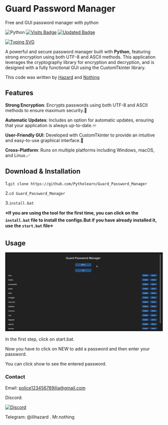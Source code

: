 # Guard Password Manager
Free and GUI password manager with python

![Python](https://img.shields.io/badge/python-3670A0?style=for-the-badge&logo=python&logoColor=ffdd54)
[![Visits Badge](https://badges.pufler.dev/visits/Pytholearn/Guard_Password_Manager)](https://github.com/Pytholearn/Guard_Password_Manager)    [![Updated Badge](https://badges.pufler.dev/updated/Pytholearn/Guard_Password_Manager)](https://github.com/Pytholearn/Guard_Password_Manager)   

[![Typing SVG](https://readme-typing-svg.demolab.com?font=Fira+Code&pause=1000&color=F78313&center=true&vCenter=true&random=true&width=435&lines=Free+And+GUI;Made+By+HAZARD;IRAN+ON+TOP;Guard+Password+Manager;Python)](https://git.io/typing-svg)


A powerful and secure password manager built with **Python**, featuring strong encryption using both UTF-8 and ASCII methods. This application leverages the cryptography library for encryption and decryption, and is designed with a fully functional GUI using the CustomTkinter library.

This code was written by [Hazard](https://github.com/Pytholearn) and [Nothing](https://github.com/Nomthing)


## Features
**Strong Encryption**: Encrypts passwords using both UTF-8 and ASCII methods to ensure maximum security.🚨

**Automatic Updates**: Includes an option for automatic updates, ensuring that your application is always up-to-date.♾️

**User-Friendly GUI**: Developed with CustomTkinter to provide an intuitive and easy-to-use graphical interface.💈

**Cross-Platform**: Runs on multiple platforms including Windows, macOS, and Linux.✅

## Download & Installation

1.```git clone https://github.com/Pytholearn/Guard_Password_Manager```

2.```cd Guard_Password_Manager```

3.```install.bat```

**⭐If you are using the tool for the first time, you can click on the ```install.bat``` file to install the configs.But if you have already installed it, use the ```start.bat``` file⭐**

## Usage
![how to use](https://raw.githubusercontent.com/Pytholearn/Guard_Password_Manager/main/Animation.gif)

In the first step, click on start.bat.

Now you have to click on NEW to add a password and then enter your password.

You can click show to see the entered password.

### Contact
Email: police123456789ilia@gmail.com

Discord:

[![Discord](https://img.shields.io/badge/Discord-%237289DA.svg?logo=discord&logoColor=white)](https://discord.gg/qD8SXrRJbw)

Telegram: @ilihazard . Mr.nothing
